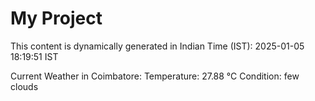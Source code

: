# My Project

This content is dynamically generated in Indian Time (IST): 2025-01-05 18:19:51 IST


Current Weather in Coimbatore:
Temperature: 27.88 °C
Condition: few clouds
